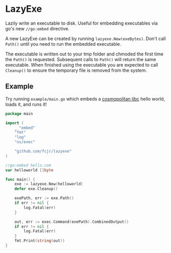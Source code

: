# LazyExe

Lazily write an executable to disk.  Useful for embedding executables via go's new `//go:embed` directive.

A new LazyExe can be created by running `lazyexe.New(exeBytes)`. Don't call `Path()` until you need to run the embedded executable.

The executable is written out to your tmp folder and chmoded the first time the `Path()` is requested. Subsequent calls to `Path()`
will return the same executable.  When finished using the executable you are expected to call `Cleanup()` to ensure the temporary
file is removed from the system.

## Example

Try running `example/main.go` which embeds a [cosmopolitan libc](https://justine.lol/cosmopolitan/index.html) hello world, loads it, and runs it!

```go
package main

import (
	_ "embed"
	"fmt"
	"log"
	"os/exec"

	"github.com/fcjr/lazyexe"
)

//go:embed hello.com
var helloworld []byte

func main() {
	exe := lazyexe.New(helloworld)
	defer exe.Cleanup()

	exePath, err := exe.Path()
	if err != nil {
		log.Fatal(err)
	}

	out, err := exec.Command(exePath).CombinedOutput()
	if err != nil {
		log.Fatal(err)
	}
	fmt.Print(string(out))
}
```